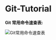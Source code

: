 # Git-Tutorial

**Git 常用命令速查表:**

![Git常用命令速查表](https://7n.w3cschool.cn/attachments/image/20170206/1486348362884912.jpg)


